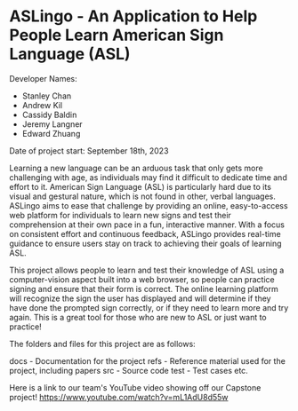 # ASLingo - An Application to Help People Learn American Sign Language (ASL)

Developer Names:

- Stanley Chan
- Andrew Kil
- Cassidy Baldin
- Jeremy Langner
- Edward Zhuang

Date of project start: September 18th, 2023

Learning a new language can be an arduous task that only gets more challenging
with age, as individuals may find it difficult to dedicate time and effort to
it. American Sign Language (ASL) is particularly hard due to its visual and
gestural nature, which is not found in other, verbal languages. ASLingo aims
to ease that challenge by providing an online, easy-to-access web platform for
individuals to learn new signs and test their comprehension at their own pace
in a fun, interactive manner. With a focus on consistent effort and continuous
feedback, ASLingo provides real-time guidance to ensure users stay on track to
achieving their goals of learning ASL.

This project allows people to learn and test their knowledge of ASL using a 
computer-vision aspect built into a web browser, so people can practice signing 
and ensure that their form is correct. The online learning platform will recognize 
the sign the user has displayed and will determine if they have done the prompted 
sign correctly, or if they need to learn more and try again. This is a great tool for 
those who are new to ASL or just want to practice!

The folders and files for this project are as follows:

docs - Documentation for the project
refs - Reference material used for the project, including papers
src - Source code
test - Test cases
etc.

Here is a link to our team's YouTube video showing off our Capstone project! https://www.youtube.com/watch?v=mL1AdU8d55w
